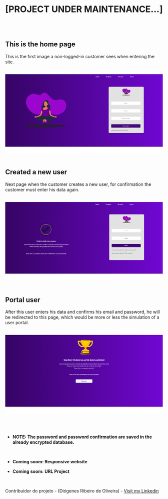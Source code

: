 <h1>[PROJECT UNDER MAINTENANCE...]</h1>

<br><br>

<h2> This is the home page </h2>
<p> This is the first image a non-logged-in customer sees when entering the site. </p>

<br>

<img src='./images-from-README/homePage.png'>

<br>

<br>

<h2> Created a new user </h2>
<p> Next page when the customer creates a new user, for confirmation the customer must enter his data again. </p>

<br>

<img src='./images-from-README/new_userEnter.png'>

<br>

<br>

<h2> Portal user </h2>
<p> After this user enters his data and confirms his email and password, he will be redirected to this page, which would be more or less the simulation of a user portal. </p>

<br>

<img src='./images-from-README/new_WellComeToPortalUser.png'>

<br><br>

- <strong> NOTE: The password and password confirmation are saved in the already encrypted database. </strong>

<br>

- <strong> Coming soom: Responsive website </strong>

- <strong> Coming soom: URL Project </strong>


<br>

Contribuidor do projeto - (Diógenes Ribeiro de Oliveira) - [Visit my Linkedin](https://www.linkedin.com/in/diogenesriboliveira/)